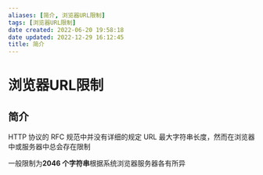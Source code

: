 ```yaml
---
aliases: [简介, 浏览器URL限制]
tags: [浏览器URL限制]
date created: 2022-06-20 19:58:18
date updated: 2022-12-29 16:12:45
title: 简介
---
```


# 浏览器URL限制

## 简介

HTTP 协议的 RFC 规范中并没有详细的规定 URL 最大字符串长度，然而在浏览器中或服务器中总会存在限制

一般限制为**2046 个字符串**根据系统浏览器服务器各有所异
